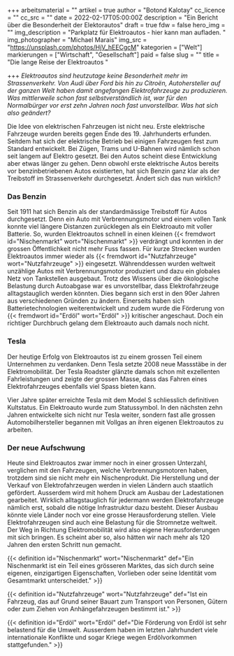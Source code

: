 +++
arbeitsmaterial = ""
artikel = true
author = "Botond Kalotay"
cc_licence = ""
cc_src = ""
date = 2022-02-17T05:00:00Z
description = "Ein Bericht über die Besonderheit der Elektorautos"
draft = true
fdw = false
hero_img = ""
img_description = "Parkplatz für Elektroautos - hier kann man aufladen. "
img_photographer = "Michael Marais"
img_src = "https://unsplash.com/photos/HjV_hEECgcM"
kategorien = ["Welt"]
markierungen = ["Wirtschaft", "Gesellschaft"]
paid = false
slug = ""
title = "Die lange Reise der Elektroautos "

+++
_Elektroautos sind heutzutage keine Besonderheit mehr im Strassenverkehr. Von Audi über Ford bis hin zu Citroën, Autohersteller auf der ganzen Welt haben damit angefangen Elektrofahrzeuge zu produzieren. Was mittlerweile schon fast selbstverständlich ist, war für den Normalbürger vor erst zehn Jahren noch fast unvorstellbar. Was hat sich also geändert?_

Die Idee von elektrischen Fahrzeugen ist nicht neu. Erste elektrische Fahrzeuge wurden bereits gegen Ende des 19. Jahrhunderts erfunden. Seitdem hat sich der elektrische Betrieb bei einigen Fahrzeugen fest zum Standard entwickelt. Bei Zügen, Trams und U-Bahnen wird nämlich schon seit langem auf Elektro gesetzt. Bei den Autos scheint diese Entwicklung aber etwas länger zu gehen. Denn obwohl erste elektrische Autos bereits vor benzinbetriebenen Autos existierten, hat sich Benzin ganz klar als der Treibstoff im Strassenverkehr durchgesetzt. Ändert sich das nun wirklich?

### Das Benzin

Seit 1911 hat sich Benzin als der standardmässige Treibstoff für Autos durchgesetzt. Denn ein Auto mit Verbrennungsmotor und einem vollen Tank konnte viel längere Distanzen zurücklegen als ein Elektroauto mit voller Batterie. So, wurden Elektroautos schnell in einen kleinen {{< fremdwort id="Nischenmarkt" wort="Nischenmarkt" >}} verdrängt und konnten in der grossen Öffentlichkeit nicht mehr Fuss fassen. Für kurze Strecken wurden Elektroautos immer wieder als {{< fremdwort id="Nutzfahrzeuge" wort="Nutzfahrzeuge" >}} eingesetzt. Währenddessen wurden weltweit unzählige Autos mit Verbrennungsmotor produziert und dazu ein globales Netz von Tankstellen ausgebaut. Trotz des Wissens über die ökologische Belastung durch Autoabgase war es unvorstellbar, dass Elektrofahrzeuge alltagstauglich werden könnten. Dies begann sich erst in den 90er Jahren aus verschiedenen Gründen zu ändern. Einerseits haben sich Batterietechnologien weiterentwickelt und zudem wurde die Förderung von {{< fremdwort id="Erdöl" wort="Erdöl" >}} kritischer angeschaut. Doch ein richtiger Durchbruch gelang dem Elektroauto auch damals noch nicht.

### Tesla

Der heutige Erfolg von Elektroautos ist zu einem grossen Teil einem Unternehmen zu verdanken. Denn Tesla setzte 2008 neue Massstäbe in der Elektromobilität. Der Tesla Roadster glänzte damals schon mit exzellenten Fahrleistungen und zeigte der grossen Masse, dass das Fahren eines Elektrofahrzeuges ebenfalls viel Spass bieten kann.

Vier Jahre später erreichte Tesla mit dem Model S schliesslich definitiven Kultstatus. Ein Elektroauto wurde zum Statussymbol. In den nächsten zehn Jahren entwickelte sich nicht nur Tesla weiter, sondern fast alle grossen Automobilhersteller begannen mit Vollgas an ihren eigenen Elektroautos zu arbeiten.

### Der neue Aufschwung

Heute sind Elektroautos zwar immer noch in einer grossen Unterzahl, verglichen mit den Fahrzeugen, welche Verbrennungsmotoren haben, trotzdem sind sie nicht mehr ein Nischenprodukt. Die Herstellung und der Verkauf von Elektrofahrzeugen werden in vielen Ländern auch staatlich gefördert. Ausserdem wird mit hohem Druck am Ausbau der Ladestationen gearbeitet. Wirklich alltagstauglich für jedermann werden Elektrofahrzeuge nämlich erst, sobald die nötige Infrastruktur dazu besteht. Dieser Ausbau könnte viele Länder noch vor eine grosse Herausforderung stellen. Viele Elektrofahrzeugen sind auch eine Belastung für die Stromnetze weltweit. Der Weg in Richtung Elektromobilität wird also eigene Herausforderungen mit sich bringen. Es scheint aber so, also hätten wir nach mehr als 120 Jahren den ersten Schritt nun gemacht.

{{< definition id="Nischenmarkt" wort="Nischenmarkt" def="Ein Nischenmarkt ist ein Teil eines grösseren Marktes, das sich durch seine eigenen, einzigartigen Eigenschaften, Vorlieben oder seine Identität vom Gesamtmarkt unterscheidet." >}}

{{< definition id="Nutzfahrzeuge" wort="Nutzfahrzeuge" def="Ist ein Fahrzeug, das auf Grund seiner Bauart zum Transport von Personen, Gütern oder zum Ziehen von Anhängefahrzeugen bestimmt ist." >}}

{{< definition id="Erdöl" wort="Erdöl" def="Die Förderung von Erdöl ist sehr belastend für die Umwelt. Ausserdem haben im letzten Jahrhundert viele internationale Konflikte und sogar Kriege wegen Erdölvorkommen stattgefunden." >}}